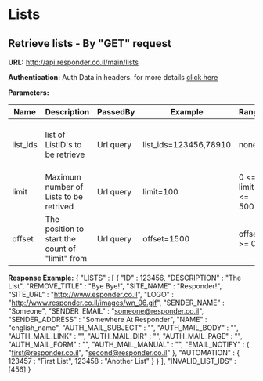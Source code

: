 # Lists

## Retrieve lists - By "GET" request

**URL:** http://api.responder.co.il/main/lists

**Authentication:** Auth Data in headers. for more details [click here](https://github.com/chenrosenblum/my-description/tree/master/Authentication/ )

**Parameters:**
  
  | Name     | Description | PassedBy  | Example     | Range    | DefaultValue | Invalid Values | NOTE!                             |
  | ---------|-------------|-----------|-------------|----------|--------------|----------------|-----------------------------------|
  | list_ids | list of ListID's to be retrieve | Url query | list_ids=123456,78910 | none     | none         | Invalid ID's will be returned in a JSON array of "INVALID_LIST_IDS" | When used with "limit" or "offset" results are unpredictable
  | limit  | Maximum number of Lists to be retrived | Url query | limit=100 | 0 <= limit <= 500     | 500         | If parameter is not in range - default value will be used | 
  | offset | The position to start the count of "limit" from | Url query | offset=1500 | offset >= 0     | 0         | |   

**Response Example:**
{
   "LISTS" : [
      {
         "ID" : 123456,
         "DESCRIPTION" : "The List",
         "REMOVE_TITLE" : "Bye Bye!",
         "SITE_NAME" : "Responder!",
         "SITE_URL" : "http://www.esponder.co.il",
         "LOGO" : "http://www.responder.co.il/images/wn_06.gif",
         "SENDER_NAME" : "Someone",
         "SENDER_EMAIL" : "someone@responder.co.il",
         "SENDER_ADDRESS" : "Somewhere At Responder",
         "NAME" : "english_name",
         "AUTH_MAIL_SUBJECT" : "",
         "AUTH_MAIL_BODY" : "",
         "AUTH_MAIL_LINK" : "",
         "AUTH_MAIL_DIR" : "",
         "AUTH_MAIL_PAGE" : "",
         "AUTH_MAIL_FORM" : "",
         "AUTH_MAIL_MANUAL" : "",
         "EMAIL_NOTIFY" : {
            "first@responder.co.il",
            "second@responder.co.il"
         },
         "AUTOMATION" : {
            123457 : "First List",
            123458 : "Another List"
         }
      }
   ],
   "INVALID_LIST_IDS" : [456]
}